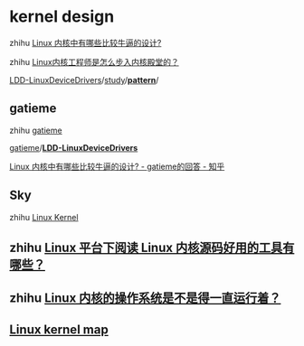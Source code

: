 # kernel design

zhihu [Linux 内核中有哪些比较牛逼的设计?](https://www.zhihu.com/question/332710035)

zhihu [Linux内核工程师是怎么步入内核殿堂的？](https://www.zhihu.com/question/304179651)

[LDD-LinuxDeviceDrivers](https://github.com/gatieme/LDD-LinuxDeviceDrivers)/[study](https://github.com/gatieme/LDD-LinuxDeviceDrivers/tree/master/study)/[**pattern**](https://github.com/gatieme/LDD-LinuxDeviceDrivers/tree/master/study/pattern)/



## gatieme

zhihu [gatieme](https://www.zhihu.com/people/gatieme)



[gatieme](https://github.com/gatieme)/**[LDD-LinuxDeviceDrivers](https://github.com/gatieme/LDD-LinuxDeviceDrivers)**



[Linux 内核中有哪些比较牛逼的设计? - gatieme的回答 - 知乎](https://www.zhihu.com/question/332710035/answer/1847740853) 



## Sky

zhihu [Linux Kernel](https://www.zhihu.com/column/c_1387375372250480640)



## zhihu [Linux 平台下阅读 Linux 内核源码好用的工具有哪些？](https://www.zhihu.com/question/26011742)



## zhihu [Linux 内核的操作系统是不是得一直运行着？](https://www.zhihu.com/question/23561375/answer/25345790)



## [Linux kernel map](https://makelinux.github.io/kernel/map/)
